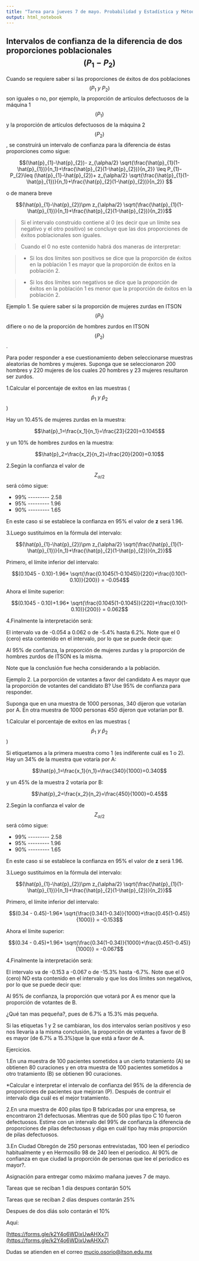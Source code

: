 ```yaml
---
title: "Tarea para jueves 7 de mayo. Probabilidad y Estadística y Métodos Estadísticos."
output: html_notebook
---
```



## Intervalos de confianza de la diferencia de dos proporciones poblacionales $$(P_{1}-P_{2})$$

Cuando se requiere saber si las proporciones de éxitos de dos poblaciones $$(P_{1}~y~ P_{2})$$son iguales o no, por ejemplo, la proporción de artículos defectuosos de la máquina 1 $$(P_1)$$ y la proporción de artículos defectuosos de la máquina 2 $$(P_2)$$, se construirá un intervalo de confianza para la diferencia de éstas proporciones como sigue:


$$(\hat{p}_{1}-\hat{p}_{2})- z_{\alpha/2} \sqrt{\frac{\hat{p}_{1}(1-\hat{p}_{1})}{n_1}+\frac{\hat{p}_{2}(1-\hat{p}_{2})}{n_2}} \leq P_{1}-P_{2}\leq (\hat{p}_{1}-\hat{p}_{2})+ z_{\alpha/2} \sqrt{\frac{\hat{p}_{1}(1-\hat{p}_{1})}{n_1}+\frac{\hat{p}_{2}(1-\hat{p}_{2})}{n_2}} $$

o de manera breve


$$(\hat{p}_{1}-\hat{p}_{2})\pm z_{\alpha/2} \sqrt{\frac{\hat{p}_{1}(1-\hat{p}_{1})}{n_1}+\frac{\hat{p}_{2}(1-\hat{p}_{2})}{n_2}}$$

> Si el intervalo construido contiene al 0 (es decir que un límite sea negativo y el otro positivo) se concluye que las dos proporciones de éxitos poblacionales son iguales.

> Cuando el 0 no este contenido habrá dos maneras de interpretar:

> * Si los dos límites son positivos se dice que la proporción de éxitos en la población 1 es mayor que la proporción de éxitos en la población 2.

> * Si los dos límites son negativos se dice que la proporción de éxitos en la población 1 es menor que la proporción de éxitos en la población 2.


Ejemplo 1. Se quiere saber si la proporción de mujeres zurdas en ITSON $$(P_1)$$ difiere o no de la proporción de hombres zurdos en ITSON $$(P_2)$$. 


Para poder responder a ese cuestionamiento deben seleccionarse muestras aleatorias de hombres y mujeres. Suponga que se seleccionaron 200 hombres y 220 mujeres de los cuales 20 hombres y 23 mujeres resultaron ser zurdos.


1.Calcular el porcentaje de exitos en las muestras ($$\hat{p}_1~y~\hat{p}_2$$)

Hay un 10.45% de mujeres zurdas en la muestra:

$$\hat{p}_1=\frac{x_1}{n_1}=\frac{23}{220}=0.1045$$

y un 10% de hombres zurdos en la muestra:

$$\hat{p}_2=\frac{x_2}{n_2}=\frac{20}{200}=0.10$$


2.Según la confianza el valor de $$Z_{\alpha /2}$$ será cómo sigue:

* 99% --------- 2.58
* 95% --------- 1.96
* 90% --------- 1.65

En este caso si se establece la confianza en 95% el valor de **z** será 1.96.

3.Luego sustituimos en la fórmula del intervalo:

$$(\hat{p}_{1}-\hat{p}_{2})\pm z_{\alpha/2} \sqrt{\frac{\hat{p}_{1}(1-\hat{p}_{1})}{n_1}+\frac{\hat{p}_{2}(1-\hat{p}_{2})}{n_2}}$$

Primero, el límite inferior del intervalo:

$$(0.1045 - 0.10)-1.96* \sqrt{\frac{0.1045(1-0.1045)}{220}+\frac{0.10(1-0.10)}{200}} = -0.054$$

Ahora el límite superior:

$$(0.1045 - 0.10)+1.96* \sqrt{\frac{0.1045(1-0.1045)}{220}+\frac{0.10(1-0.10)}{200}} = 0.062$$


4.Finalmente la interpretación será:

El intervalo va de -0.054 a 0.062 o de -5.4% hasta 6.2%. Note que el 0 (cero) esta contenido en el intervalo, por lo que se puede decir que:

Al 95% de confianza, la proporción de mujeres zurdas y la proporción de hombres zurdos de ITSON es la misma.

Note que la conclusión fue hecha considerando a la población.


Ejemplo 2. La porporción de votantes a favor del candidato A es mayor que la proporción de votantes del candidato B? Use 95% de confianza para responder.

Suponga que en una muestra de 1000 personas,  340 dijeron que votarían por A. En otra muestra de 1000 personas 450 dijeron que votarían por B.


1.Calcular el porcentaje de exitos en las muestras ($$\hat{p}_1~y~\hat{p}_2$$)

Si etiquetamos a la primera muestra como 1 (es indiferente cuál es 1 o 2). Hay un 34% de la muestra que votaría por A:

$$\hat{p}_1=\frac{x_1}{n_1}=\frac{340}{1000}=0.340$$

y un 45% de la muestra 2 votaría por B:

$$\hat{p}_2=\frac{x_2}{n_2}=\frac{450}{1000}=0.45$$


2.Según la confianza el valor de $$Z_{\alpha /2}$$ será cómo sigue:

* 99% --------- 2.58
* 95% --------- 1.96
* 90% --------- 1.65

En este caso si se establece la confianza en 95% el valor de **z** será 1.96.

3.Luego sustituimos en la fórmula del intervalo:

$$(\hat{p}_{1}-\hat{p}_{2})\pm z_{\alpha/2} \sqrt{\frac{\hat{p}_{1}(1-\hat{p}_{1})}{n_1}+\frac{\hat{p}_{2}(1-\hat{p}_{2})}{n_2}}$$

Primero, el límite inferior del intervalo:

$$(0.34 - 0.45)-1.96* \sqrt{\frac{0.34(1-0.34)}{1000}+\frac{0.45(1-0.45)}{1000}} = -0.153$$


Ahora el límite superior:

$$(0.34 - 0.45)+1.96* \sqrt{\frac{0.34(1-0.34)}{1000}+\frac{0.45(1-0.45)}{1000}} = -0.067$$


4.Finalmente la interpretación será:

El intervalo va de -0.153 a -0.067 o de -15.3% hasta -6.7%. Note que el 0 (cero) NO esta contenido en el intervalo y que los dos límites son negativos, por lo que se puede decir que:

Al 95% de confianza, la proporción que votará por A es menor que la proporción de votantes de B.

¿Qué tan mas pequeña?, pues de 6.7% a 15.3% más pequeña.

Si las etiquetas 1 y 2 se cambiaran, los dos intervalos serían positivos y eso nos llevaría a la misma conclusión, la proporción de votantes a favor de B es mayor (de 6.7% a 15.3%)que la que está a favor de A.


Ejercicios.

1.En una muestra de 100 pacientes sometidos a un cierto tratamiento (A) se obtienen 80 curaciones y en otra muestra de 100 pacientes sometidos a otro tratamiento (B) se obtienen 90 curaciones. 


*Calcular e interpretar el intervalo de confianza del 95% de la diferencia de proporciones de pacientes que mejoran (P). Después de contruir el intervalo diga cuál es el mejor tratamiento.


2.En una muestra de 400 pilas tipo B fabricadas por una empresa, se encontraron 21 defectuosas. Mientras que de 500 pilas tipo C 10 fueron defectuosos. Estime con un intervalo del 99% de confianza la diferencia de proporciones de pilas defectuosas y diga en cuál tipo hay más proporción de pilas defectuosos.


3.En Ciudad Obregón de 250 personas entrevistadas,  100 leen el periodico habitualmente y en Hermosillo 98 de 240 leen el periodico. Al 90% de confianza en que ciudad la  proporción de personas que lee el periodico es mayor?.



Asignación para entregar como máximo mañana jueves 7 de mayo. 

Tareas que se reciban 1 día despues contarán 50%

Tareas que se reciban 2 días despues contarán 25%

Despues de dos diás solo contarán el 10%


Aquí:

[https://forms.gle/k2Y4o6WDixUwAHXx7](https://forms.gle/k2Y4o6WDixUwAHXx7)


Dudas se atienden en el correo mucio.osorio@itson.edu.mx
